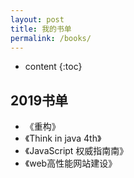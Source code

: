 ```yaml
---
layout: post
title: 我的书单
permalink: /books/
---
```


* content
{:toc}


2019书单
-----------------------------------------------------------------

+ 《重构》
+ 《Think in java 4th》
+ 《JavaScript 权威指南南》
+ 《web高性能网站建设》

